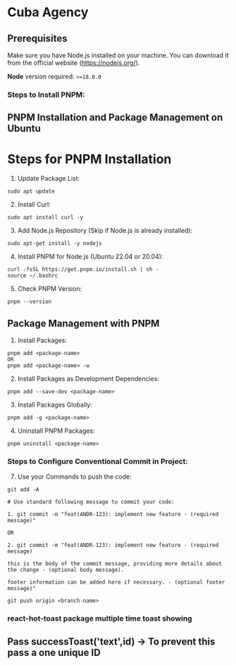 # Cuba Agency

## **Prerequisites**

Make sure you have Node.js installed on your machine. You can download it from the official website (https://nodejs.org/).

**Node** version required: `>=18.0.0`

### Steps to Install PNPM:

## PNPM Installation and Package Management on Ubuntu

# Steps for PNPM Installation

1. Update Package List:

```
sudo apt update
```

2. Install Curl:

```
sudo apt install curl -y
```

3. Add Node.js Repository (Skip if Node.js is already installed):

```
sudo apt-get install -y nodejs
```

4. Install PNPM for Node.js (Ubuntu 22.04 or 20.04):

```
curl -fsSL https://get.pnpm.io/install.sh | sh -
source ~/.bashrc
```

5. Check PNPM Version:

```
pnpm --version
```

## Package Management with PNPM

1. Install Packages:

```
pnpm add <package-name>
OR
pnpm add <package-name> -w
```

2. Install Packages as Development Dependencies:

```
pnpm add --save-dev <package-name>
```

3. Install Packages Globally:

```
pnpm add -g <package-name>
```

4. Uninstall PNPM Packages:

```
pnpm uninstall <package-name>
```

### Steps to Configure Conventional Commit in Project:

7. Use your Commands to push the code:

```
git add -A

# Use standard following message to commit your code:

1. git commit -m "feat(ANDR-123): implement new feature - (required message)"

OR

2. git commit -m "feat(ANDR-123): implement new feature - (required message)

this is the body of the commit message, providing more details about the change - (optional body message).

footer information can be added here if necessary. - (optional footer message)"

git push origin <branch-name>
```

### react-hot-toast package multiple time toast showing

## Pass successToast('text',id) -> To prevent this pass a one unique ID
